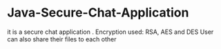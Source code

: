 # Java-Secure-Chat-Application
it is a secure chat application . Encryption used: RSA, AES and DES
User can also share their files to each other

